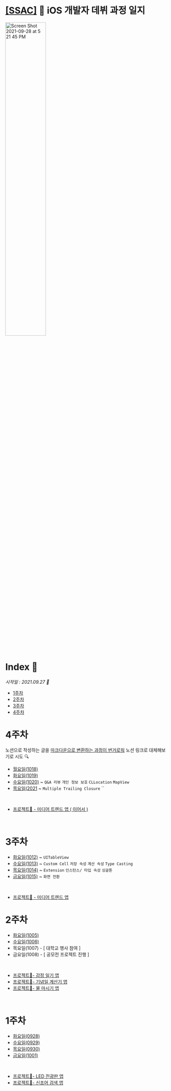 # [[SSAC]](https://ssac.seoul.kr/common/menu/html/900006001001/detail.do) 🌱 iOS 개발자 데뷔 과정 일지

<img width="50%" alt="Screen Shot 2021-09-28 at 5 21 45 PM" src="https://user-images.githubusercontent.com/70905219/135050840-7aaf40f5-4c63-4d2b-b38a-7223344ddef4.png">


<br />

# Index 📇
_시작일 : 2021.09.27 🌱_
- [1주차](#1주차)
- [2주차](#2주차)
- [3주차](#3주차)
- [4주차](#4주차)


# 4주차
노션으로 작성하는 글을 <u>마크다운으로 변환하는 과정이 번거로워</u> 노션 링크로 대체해보기로 시도 🔍

* [월요일(1018)](https://marsh-flavor-e1c.notion.site/1018-fbe8844763a6403681c9a200fb3e976f) 
* [화요일(1019)](https://marsh-flavor-e1c.notion.site/0aa7b8bca52e4ee695394433630afe65)
* [수요일(1020)](https://marsh-flavor-e1c.notion.site/1020-0d7f1796ed3f4d298125a45457b70627) ~ `Q&A 리뷰` `개인 정보 보호` `CLLocation` `MapView`
* [목요일(2021](https://marsh-flavor-e1c.notion.site/1021-ba0651fa9dc9401ea275abbd9fab0f6a) ~ `Multiple Trailing Closure` ``
<br />

* [프로젝트📍 - 미디어 트렌드 앱 ( 이어서 ) ](https://github.com/Woozzang/ios-project-media_trend)


<br />


# 3주차
* [화요일(1012)](https://github.com/Woozzang/ssac-bless-me/blob/master/3주차/화요일_(1012).md) ~ `UITableView`
* [수요일(1013)](https://github.com/Woozzang/ssac-bless-me/blob/master/3주차/수요일_(1013).md) ~ `Custom Cell` `저장 속성` `계산 속성` `Type Casting`
* [목요일(1014)](https://github.com/Woozzang/ssac-bless-me/blob/master/3주차/목요일_(1014).md) ~ `Extension` `인스턴스/ 타입 속성` `싱글톤`
* [금요일(1015)](https://github.com/Woozzang/ssac-bless-me/blob/master/3주차/금요일_(1015).md) ~ `화면 전환`
<br />

* [프로젝트📍 - 미디어 트렌드 앱](https://github.com/Woozzang/ios-project-media_trend)

# 2주차
* [화요일(1005)](https://github.com/Woozzang/ssac-bless-me/blob/master/2주차/화요일_(1005).md)
* [수요일(1006)](https://github.com/Woozzang/ssac-bless-me/blob/master/2주차/수요일_(1006).md)
* 목요일(1007) - [ 대학교 행사 참여 ]
* 금요일(1008) - [ 공모전 프로젝트 진행 ]
<br />

* [프로젝트📍- 감정 일기 앱](https://github.com/Woozzang/ios-project-emotional_diary)
* [프로젝트📍- 기념일 계산기 앱](https://github.com/Woozzang/ios-project-dday_counter)
* [프로젝트📍- 물 마시기 앱](https://github.com/Woozzang/ios-project-hydrate_me)
<br />

# 1주차
* [화요일(0928)](https://github.com/Woozzang/ssac-bless-me/blob/master/1주차/화요일_(0928).md)
* [수요일(0929)](https://github.com/Woozzang/ssac-bless-me/blob/master/1주차/수요일_(0929).md)
* [목요일(0930)](https://github.com/Woozzang/ssac-bless-me/blob/master/1주차/목요일_(0930).md)
* [금요일(1001)](https://github.com/Woozzang/ssac-bless-me/blob/master/1주차/금요일_(1001).md)
<br />

* [프로젝트📍- LED 전광판 앱](https://github.com/Woozzang/ios-project-ledboard)
* [프로젝트📍- 신조어 검색 앱](https://github.com/Woozzang/ios-project-newly_coined_word)
